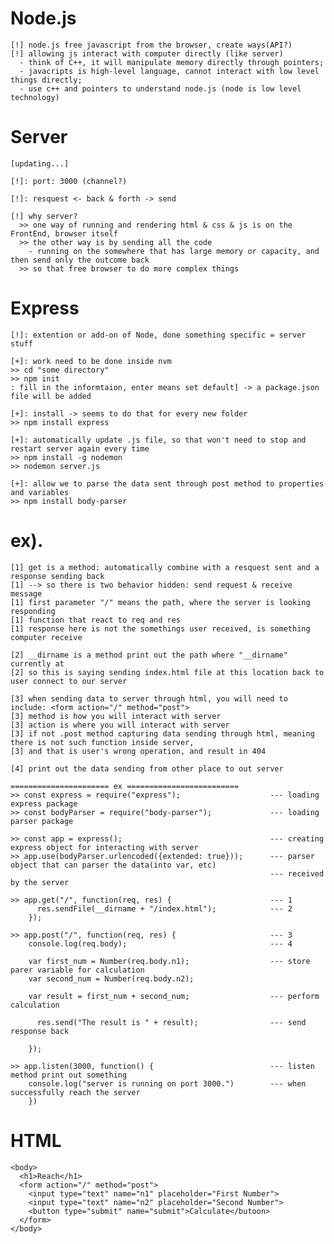 

# Node.js 

    [!] node.js free javascript from the browser, create ways(API?) 
    [!] allowing js interact with computer directly (like server)
      - think of C++, it will manipulate memory directly through pointers; 
      - javacripts is high-level language, cannot interact with low level things directly; 
      - use c++ and pointers to understand node.js (node is low level technology)


# Server
    [updating...]

    [!]: port: 3000 (channel?)

    [!]: resquest <- back & forth -> send

    [!] why server?
      >> one way of running and rendering html & css & js is on the FrontEnd, browser itself
      >> the other way is by sending all the code
        - running on the somewhere that has large memory or capacity, and then send only the outcome back
      >> so that free browser to do more complex things

# Express
    
    [!]: extention or add-on of Node, done something specific = server stuff

    [+]: work need to be done inside nvm
    >> cd "some directory"
    >> npm init
    : fill in the informtaion, enter means set default] -> a package.json file will be added 

    [+]: install -> seems to do that for every new folder
    >> npm install express

    [+]: automatically update .js file, so that won't need to stop and restart server again every time
    >> npm install -g nodemon
    >> nodemon server.js

    [+]: allow we to parse the data sent through post method to properties and variables
    >> npm install body-parser

    
# ex).

    [1] get is a method: automatically combine with a resquest sent and a response sending back
    [1] --> so there is two behavior hidden: send request & receive message
    [1] first parameter "/" means the path, where the server is looking responding
    [1] function that react to req and res
    [1] response here is not the somethings user received, is something computer receive
    
    [2] __dirname is a method print out the path where "__dirname" currently at
    [2] so this is saying sending index.html file at this location back to user connect to our server

    [3] when sending data to server through html, you will need to include: <form action="/" method="post">
    [3] method is how you will interact with server
    [3] action is where you will interact with server
    [3] if not .post method capturing data sending through html, meaning there is not such function inside server, 
    [3] and that is user's wrong operation, and result in 404

    [4] print out the data sending from other place to out server

    ====================== ex =========================
    >> const express = require("express");                    --- loading express package
    >> const bodyParser = require("body-parser");             --- loading parser package

    >> const app = express();                                 --- creating express object for interacting with server
    >> app.use(bodyParser.urlencoded({extended: true}));      --- parser object that can parser the data(into var, etc) 
                                                              --- received by the server

    >> app.get("/", function(req, res) {                      --- 1
          res.sendFile(__dirname + "/index.html");            --- 2
        });

    >> app.post("/", function(req, res) {                     --- 3
        console.log(req.body);                                --- 4

        var first_num = Number(req.body.n1);                  --- store parer variable for calculation 
        var second_num = Number(req.body.n2);

        var result = first_num + second_num;                  --- perform calculation

          res.send("The result is " + result);                --- send response back 

        });

    >> app.listen(3000, function() {                          --- listen method print out something 
        console.log("server is running on port 3000.")        --- when successfully reach the server
        })



# HTML

    <body>
      <h1>Reach</h1>
      <form action="/" method="post">
        <input type="text" name="n1" placeholder="First Number">
        <input type="text" name="n2" placeholder="Second Number">
        <button type="submit" name="submit">Calculate</butoon>
      </form>
    </body>










